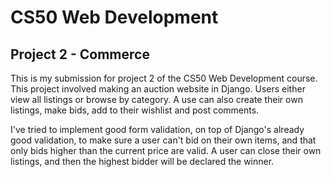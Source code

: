 # CS50 Web Development

## Project 2 - Commerce

This is my submission for project 2 of the CS50 Web Development course. 
This project involved making an auction website in Django. 
Users either view all listings or browse by category. A use can also create 
their own listings, make bids, add to their wishlist and post comments.

I've tried to implement good form validation, on top of Django's already 
good validation, to make sure a user can't bid on their own items, and that only bids 
higher than the current price are valid. A user can close their own listings, and then
the highest bidder will be declared the winner.
